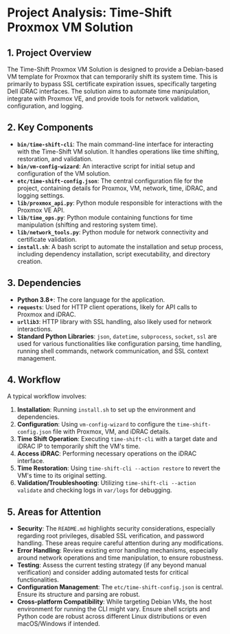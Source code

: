 # Project Analysis: Time-Shift Proxmox VM Solution

## 1. Project Overview
The Time-Shift Proxmox VM Solution is designed to provide a Debian-based VM template for Proxmox that can temporarily shift its system time. This is primarily to bypass SSL certificate expiration issues, specifically targeting Dell iDRAC interfaces. The solution aims to automate time manipulation, integrate with Proxmox VE, and provide tools for network validation, configuration, and logging.

## 2. Key Components
- **`bin/time-shift-cli`**: The main command-line interface for interacting with the Time-Shift VM solution. It handles operations like time shifting, restoration, and validation.
- **`bin/vm-config-wizard`**: An interactive script for initial setup and configuration of the VM solution.
- **`etc/time-shift-config.json`**: The central configuration file for the project, containing details for Proxmox, VM, network, time, iDRAC, and logging settings.
- **`lib/proxmox_api.py`**: Python module responsible for interactions with the Proxmox VE API.
- **`lib/time_ops.py`**: Python module containing functions for time manipulation (shifting and restoring system time).
- **`lib/network_tools.py`**: Python module for network connectivity and certificate validation.
- **`install.sh`**: A bash script to automate the installation and setup process, including dependency installation, script executability, and directory creation.

## 3. Dependencies
- **Python 3.8+**: The core language for the application.
- **`requests`**: Used for HTTP client operations, likely for API calls to Proxmox and iDRAC.
- **`urllib3`**: HTTP library with SSL handling, also likely used for network interactions.
- **Standard Python Libraries**: `json`, `datetime`, `subprocess`, `socket`, `ssl` are used for various functionalities like configuration parsing, time handling, running shell commands, network communication, and SSL context management.

## 4. Workflow
A typical workflow involves:
1. **Installation**: Running `install.sh` to set up the environment and dependencies.
2. **Configuration**: Using `vm-config-wizard` to configure the `time-shift-config.json` file with Proxmox, VM, and iDRAC details.
3. **Time Shift Operation**: Executing `time-shift-cli` with a target date and iDRAC IP to temporarily shift the VM's time.
4. **Access iDRAC**: Performing necessary operations on the iDRAC interface.
5. **Time Restoration**: Using `time-shift-cli --action restore` to revert the VM's time to its original setting.
6. **Validation/Troubleshooting**: Utilizing `time-shift-cli --action validate` and checking logs in `var/logs` for debugging.

## 5. Areas for Attention
- **Security**: The `README.md` highlights security considerations, especially regarding root privileges, disabled SSL verification, and password handling. These areas require careful attention during any modifications.
- **Error Handling**: Review existing error handling mechanisms, especially around network operations and time manipulation, to ensure robustness.
- **Testing**: Assess the current testing strategy (if any beyond manual verification) and consider adding automated tests for critical functionalities.
- **Configuration Management**: The `etc/time-shift-config.json` is central. Ensure its structure and parsing are robust.
- **Cross-platform Compatibility**: While targeting Debian VMs, the host environment for running the CLI might vary. Ensure shell scripts and Python code are robust across different Linux distributions or even macOS/Windows if intended.
